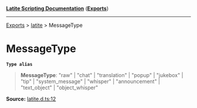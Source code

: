 [**Latite Scripting Documentation**](../../README.md) ([**Exports**](../../exports.md))

---

[Exports](../../exports.md) > [latite](../index.md) > MessageType

# MessageType

**`Type alias`**

> **MessageType**: "raw" \| "chat" \| "translation" \| "popup" \| "jukebox" \| "tip" \| "system_message" \| "whisper" \| "announcement" \| "text_object" \| "object_whisper"

**Source:** [latite.d.ts:12](https://github.com/LatiteScripting/latitescripting.github.io/blob/796c413/definitions/latite.d.ts#L12)
